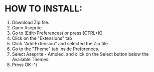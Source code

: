 # HOW TO INSTALL:
1. Download Zip file.
2. Open Aseprite.
3. Go to (Edit>Preferences) or press [CTRL+K]
4. Click on the "Extensions" tab
5. Click "Add Extension" and selected the Zip file.
6. Go to the "Theme" tab inside Preferences.
7. Select Aseprite - Amoled, and click on the Select button below the Available Themes.
8. Press OK  :^)
